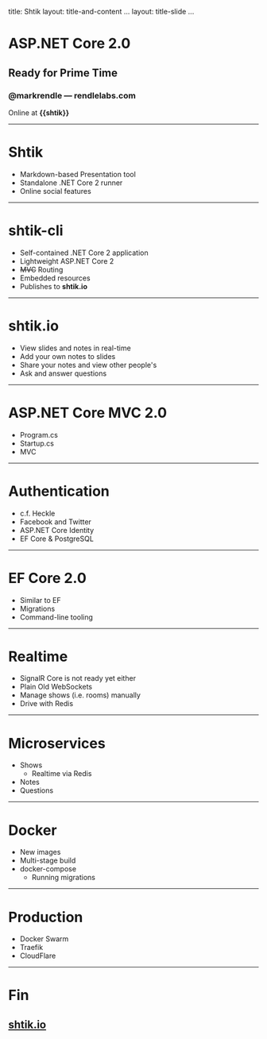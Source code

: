 ﻿title: Shtik
layout: title-and-content
...
layout: title-slide
...
# ASP.NET Core 2.0
## Ready for Prime Time
### @markrendle  &mdash;  rendlelabs.com

Online at **{{shtik}}**

---

# Shtik

- Markdown-based Presentation tool
- Standalone .NET Core 2 runner
- Online social features

---

# shtik-cli

- Self-contained .NET Core 2 application
- Lightweight ASP.NET Core 2
- <s>MVC</s> Routing
- Embedded resources
- Publishes to **shtik.io**

---

# shtik.io

- View slides and notes in real-time
- Add your own notes to slides
- Share your notes and view other people's
- Ask and answer questions

---

# ASP.NET Core MVC 2.0

- Program.cs
- Startup.cs
- MVC

---

# Authentication

- c.f. Heckle
- Facebook and Twitter
- ASP.NET Core Identity
- EF Core &amp; PostgreSQL

---

# EF Core 2.0

- Similar to EF
- Migrations
- Command-line tooling

---

# Realtime

- SignalR Core is not ready yet either
- Plain Old WebSockets
- Manage shows (i.e. rooms) manually
- Drive with Redis

---

# Microservices

- Shows
  - Realtime via Redis
- Notes
- Questions

---

# Docker

- New images
- Multi-stage build
- docker-compose
  - Running migrations

---

# Production

- Docker Swarm
- Traefik
- CloudFlare

---

# Fin
## [shtik.io]()